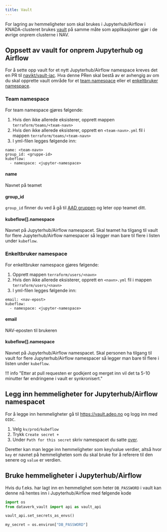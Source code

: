 ```yaml
---
title: Vault
---
```


For lagring av hemmeligheter som skal brukes i Jupyterhub/Airflow i KNADA-clusteret brukes 
[vault](https://github.com/navikt/vault-iac/tree/master/doc) på samme måte som applikasjoner gjør i de øvrige onprem 
clusterne i NAV.


## Oppsett av vault for onprem Jupyterhub og Airflow
For å sette opp vault for et nytt Jupyterhub/Airflow namespace kreves det en PR til 
[navikt/vault-iac](https://github.com/navikt/vault-iac). Hva denne PRen skal bestå av er avhengig av om du skal
opprette vault område for et [team namespace](#team-namespace) eller et [enkeltbruker namespace](#enkeltbruker-namespace).


### Team namespace
For team namespace gjøres følgende:

1. Hvis den ikke allerede eksisterer, opprett mappen `terraform/teams/<team-navn>`
2. Hvis den ikke allerede eksisterer, opprett en `<team-navn>.yml` fil i mappen `terraform/teams/<team-navn>`
3. I yml-filen legges følgende inn:

````
name: <team-navn>
group_id: <gruppe-id>
kubeflow:
  - namespace: <jupyter-namespace>
````

#### name
Navnet på teamet

#### group_id
`group_id` finner du ved å gå til 
[AAD gruppen](https://aad.portal.azure.com/#blade/Microsoft_AAD_IAM/GroupsManagementMenuBlade/AllGroups) 
og leter opp teamet ditt.

#### kubeflow[].namespace
Navnet på Jupyterhub/Airflow namespacet. Skal teamet ha tilgang til vault for flere Jupyterhub/Airflow namespacer så 
legger man bare til flere i listen under `kubeflow`.

### Enkeltbruker namespace
For enkeltbruker namespace gjøres følgende:

1. Opprett mappen `terraform/users/<navn>`
2. Hvis den ikke allerede eksisterer, opprett en `<navn>.yml` fil i mappen `terraform/users/<navn>`
3. I yml-filen legges følgende inn:

````
email: <nav-epost>
kubeflow:
  - namespace: <jupyter-namespace>
````

#### email
NAV-eposten til brukeren

#### kubeflow[].namespace
Navnet på Jupyterhub/Airflow namespacet. Skal personen ha tilgang til vault for flere Jupyterhub/Airflow namespacer så 
legger man bare til flere i listen under `kubeflow`.


!!! info "Etter at pull requesten er godkjent og merget inn vil det ta 5-10 minutter før endringene i vault er synkronisert."



## Legg inn hemmeligheter for Jupyterhub/Airflow namespacet
For å legge inn hemmeligheter gå til https://vault.adeo.no og logg inn med `OIDC`.

1. Velg `kv/prod/kubeflow`
2. Trykk `Create secret +`
3. Under `Path for this secret` skriv namespacet du satte 
[over](#oppsett-av-vault-for-onprem-jupyterhub-og-airflow).

Deretter kan man legge inn hemmeligheter som key/value verdier, altså hvor `key` er navnet på
hemmeligheten som du skal bruke for å referere til den senere og `value` er verdien.


## <a name="airflow_secrets"></a> Bruke hemmeligheter i Jupyterhub/Airflow 
Hvis du f.eks. har lagt inn en hemmelighet som heter `DB_PASSWORD` i vault kan denne nå hentes inn
i Jupyterhub/Airflow med følgende kode 

````python
import os
from dataverk_vault import api as vault_api

vault_api.set_secrets_as_envs()

my_secret = os.environ["DB_PASSWORD"]
````
